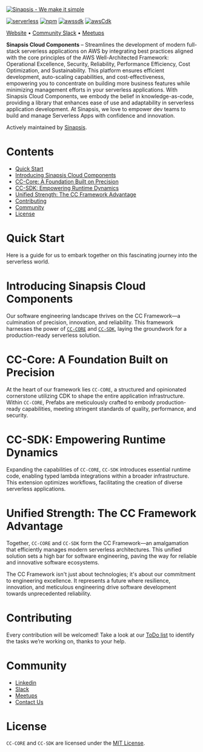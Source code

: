 [![Sinapsis - We make it simple](https://s3.amazonaws.com/sinapsis.co/branding/cc-github-cover.jpg)](https://sinapsis.co/)

[![serverless](http://public.serverless.com/badges/v3.svg)]()
[![npm](https://img.shields.io/npm/v/%40sinapsis-cloud-components%2Fcore?style=flat)](https://www.npmjs.com/package/%40sinapsis-cloud-components%2Fcore)
[![awssdk](https://img.shields.io/badge/aws_sdk-2.118.0-blue?style=flat)](https://aws.amazon.com/es/sdk-for-javascript)
[![awsCdk](https://img.shields.io/badge/aws_cdk-2.118.0-blue?style=flat)](https://aws.amazon.com/es/cdk/)

[Website](https://sinapsis.co/) • [Community Slack](https://sinapsisco.slack.com/archives/C06DPUXHT4H/) • [Meetups](https://www.meetup.com/pro/serverless/)

**Sinapsis Cloud Components** – Streamlines the development of modern full-stack serverless applications on AWS by integrating best practices aligned with the core principles of the AWS Well-Architected Framework: Operational Excellence, Security, Reliability, Performance Efficiency, Cost Optimization, and Sustainability. This platform ensures efficient development, auto-scaling capabilities, and cost-effectiveness, empowering you to concentrate on building more business features while minimizing management efforts in your serverless applications. With Sinapsis Cloud Components, we embody the belief in knowledge-as-code, providing a library that enhances ease of use and adaptability in serverless application development. At Sinapsis, we love to empower dev teams to build and manage Serverless Apps with confidence and innovation.

Actively maintained by [Sinapsis](https://sinapsis.co).

# Contents

- [Quick Start](#start)
- [Introducing Sinapsis Cloud Components](#intro)
- [CC-Core: A Foundation Built on Precision](#core)
- [CC-SDK: Empowering Runtime Dynamics](#sdk)
- [Unified Strength: The CC Framework Advantage](#unified)
- [Contributing](#contributing)
- [Community](#community)
- [License](#license)

# <a name="start"></a>Quick Start

Here is a guide for us to embark together on this fascinating journey into the serverless world.

# <a name="intro"></a>Introducing Sinapsis Cloud Components

Our software engineering landscape thrives on the CC Framework—a culmination of precision, innovation, and reliability. This framework harnesses the power of [`CC-CORE`](./core/readme.md) and [`CC-SDK`](./sdk/readme.md), laying the groundwork for a production-ready serverless solution.

# <a name="core"></a>CC-Core: A Foundation Built on Precision

At the heart of our framework lies `CC-CORE`, a structured and opinionated cornerstone utilizing CDK to shape the entire application infrastructure. Within `CC-CORE`, Prefabs are meticulously crafted to embody production-ready capabilities, meeting stringent standards of quality, performance, and security.

# <a name="sdk"></a>CC-SDK: Empowering Runtime Dynamics

Expanding the capabilities of `CC-CORE`, `CC-SDK` introduces essential runtime code, enabling typed lambda integrations within a broader infrastructure. This extension optimizes workflows, facilitating the creation of diverse serverless applications.

# <a name="unified"></a>Unified Strength: The CC Framework Advantage

Together, `CC-CORE` and `CC-SDK` form the CC Framework—an amalgamation that efficiently manages modern serverless architectures. This unified solution sets a high bar for software engineering, paving the way for reliable and innovative software ecosystems.

The CC Framework isn't just about technologies; it's about our commitment to engineering excellence. It represents a future where resilience, innovation, and meticulous engineering drive software development towards unprecedented reliability.

# <a name="contributing"></a>Contributing

Every contribution will be welcomed! Take a look at our [ToDo list](https://github.com/sinapsis-co/cloud-components/issues) to identify the tasks we’re working on, thanks to your help.

# <a name="c"></a>Community

- [Linkedin](https://www.linkedin.com/company/sinapsis.co/)
- [Slack](https://sinapsisco.slack.com/archives/C06DPUXHT4H)
- [Meetups](https://www.meetup.com/pro/serverless/)
- [Contact Us](https://sinapsis.co/aws/serverless.html#contact)

# <a name="license"></a>License

`CC-CORE` and `CC-SDK` are licensed under the [MIT License](./LICENSE).
